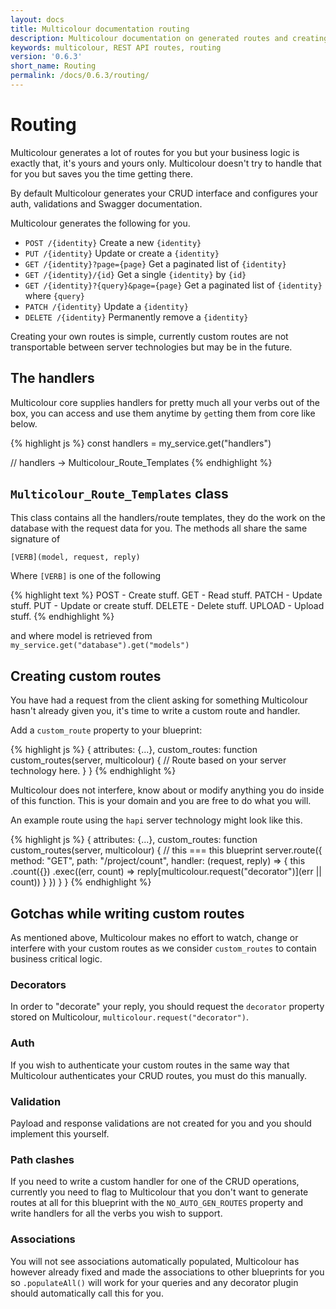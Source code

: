 ```yaml
---
layout: docs
title: Multicolour documentation routing
description: Multicolour documentation on generated routes and creating custom routes.
keywords: multicolour, REST API routes, routing
version: '0.6.3'
short_name: Routing
permalink: /docs/0.6.3/routing/
---
```


# Routing

Multicolour generates a lot of routes for you but your business logic is exactly that, it's yours and yours only. Multicolour doesn't try to handle that for you but saves you the time getting there.

By default Multicolour generates your CRUD interface and configures your auth, validations and Swagger documentation.

Multicolour generates the following for you.

- `POST /{identity}` Create a new `{identity}`
- `PUT /{identity}` Update or create a `{identity}`
- `GET /{identity}?page={page}` Get a paginated  list of `{identity}`
- `GET /{identity}/{id}` Get a single `{identity}` by `{id}`
- `GET /{identity}?{query}&page={page}` Get a paginated list of `{identity}` where `{query}`
- `PATCH /{identity}` Update a `{identity}`
- `DELETE /{identity}` Permanently remove a `{identity}`

Creating your own routes is simple, currently custom routes are not transportable between server technologies but may be in the future.

## The handlers

Multicolour core supplies handlers for pretty much all your verbs out of the box, you can access and use them anytime by `get`ting them from core like below.

{% highlight js %}
const handlers = my_service.get("handlers")

// handlers -> Multicolour_Route_Templates
{% endhighlight %}

## `Multicolour_Route_Templates` class

This class contains all the handlers/route templates, they do the work on the database with the  request data for you. The methods all share the same signature of

`[VERB](model, request, reply)`

Where `[VERB]` is one of the following

{% highlight text %}
POST - Create stuff.
GET - Read stuff.
PATCH - Update stuff.
PUT - Update or create stuff.
DELETE - Delete stuff.
UPLOAD - Upload stuff.
{% endhighlight %}

and where model is retrieved from `my_service.get("database").get("models")`

## Creating custom routes

You have had a request from the client asking for something Multicolour hasn't already given you, it's time to write a custom route and handler.

Add a `custom_route` property to your blueprint:

{% highlight js %}
{
  attributes: {...},
  custom_routes: function custom_routes(server, multicolour) {
    // Route based on your server technology here.
  }
}
{% endhighlight %}

Multicolour does not interfere, know about or modify anything you do inside of this function. This is your domain and you are free to do what you will.

An example route using the `hapi` server technology might look like this.

{% highlight js %}
{
  attributes: {...},
  custom_routes: function custom_routes(server, multicolour) {
    // this === this blueprint
    server.route({
      method: "GET",
      path: "/project/count",
      handler: (request, reply) => {
        this
          .count({})
          .exec((err, count) => reply[multicolour.request("decorator")](err || count))
      }
    })
  }
}
{% endhighlight %}

## Gotchas while writing custom routes
 As mentioned above, Multicolour makes no effort to watch, change or interfere with your custom routes as we consider `custom_routes` to contain business critical logic.

### Decorators

In order to "decorate" your reply, you should request the `decorator` property stored on Multicolour, `multicolour.request("decorator")`.

### Auth

If you wish to authenticate your custom routes in the same way that Multicolour authenticates your CRUD routes, you must do this manually.

### Validation

Payload and response validations are not created for you and you should implement this yourself.

### Path clashes

If you need to write a custom handler for one of the CRUD operations, currently you need to flag to Multicolour that you don't want to generate routes at all for this blueprint with the `NO_AUTO_GEN_ROUTES` property and write handlers for all the verbs you wish to support.

### Associations

You will not see associations automatically populated, Multicolour has however already fixed and made the associations to other blueprints for you so `.populateAll()` will work for your queries and any decorator plugin should automatically call this for you.
